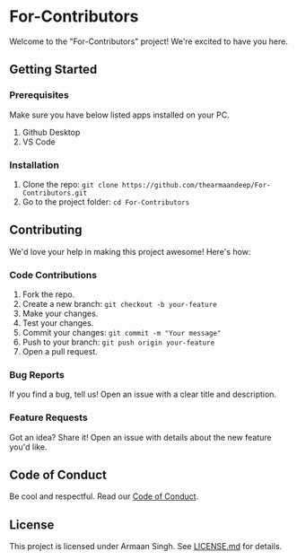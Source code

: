 # For-Contributors

Welcome to the "For-Contributors" project! We're excited to have you here.

## Getting Started

### Prerequisites
Make sure you have below listed apps installed on your PC.

1. Github Desktop
2. VS Code

### Installation
1. Clone the repo: `git clone https://github.com/thearmaandeep/For-Contributors.git`
2. Go to the project folder: `cd For-Contributors`


## Contributing

We'd love your help in making this project awesome! Here's how:

### Code Contributions
1. Fork the repo.
2. Create a new branch: `git checkout -b your-feature`
3. Make your changes.
4. Test your changes.
5. Commit your changes: `git commit -m "Your message"`
6. Push to your branch: `git push origin your-feature`
7. Open a pull request.

### Bug Reports
If you find a bug, tell us! Open an issue with a clear title and description.

### Feature Requests
Got an idea? Share it! Open an issue with details about the new feature you'd like.

## Code of Conduct
Be cool and respectful. Read our [Code of Conduct](CODE_OF_CONDUCT.md).

## License
This project is licensed under Armaan Singh. See [LICENSE.md](LICENSE.md) for details.
